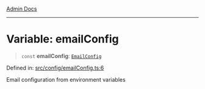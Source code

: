 [Admin Docs](/)

***

# Variable: emailConfig

> `const` **emailConfig**: [`EmailConfig`](../../../services/ses/EmailService/interfaces/EmailConfig.md)

Defined in: [src/config/emailConfig.ts:6](https://github.com/Sourya07/talawa-api/blob/3df16fa5fb47e8947dc575f048aef648ae9ebcf8/src/config/emailConfig.ts#L6)

Email configuration from environment variables
